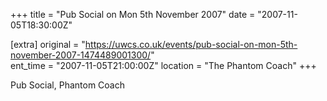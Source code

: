 +++
title = "Pub Social on Mon 5th November 2007"
date = "2007-11-05T18:30:00Z"

[extra]
original = "https://uwcs.co.uk/events/pub-social-on-mon-5th-november-2007-1474489001300/"    
ent_time = "2007-11-05T21:00:00Z"
location = "The Phantom Coach"
+++

Pub Social, Phantom Coach

